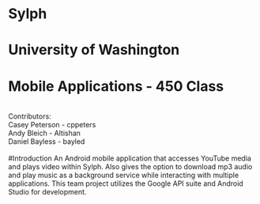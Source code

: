 # Sylph
# University of Washington
# Mobile Applications - 450 Class
<br />
Contributors: <br />
Casey Peterson - cppeters <br />
Andy Bleich - Altishan <br />
Daniel Bayless - bayled <br />
<br />
#Introduction
An Android mobile application that accesses YouTube media and plays video within Sylph. Also gives the option to download mp3 audio and play music as a background service while interacting with multiple applications. This team project utilizes the Google API suite and Android Studio for development.

